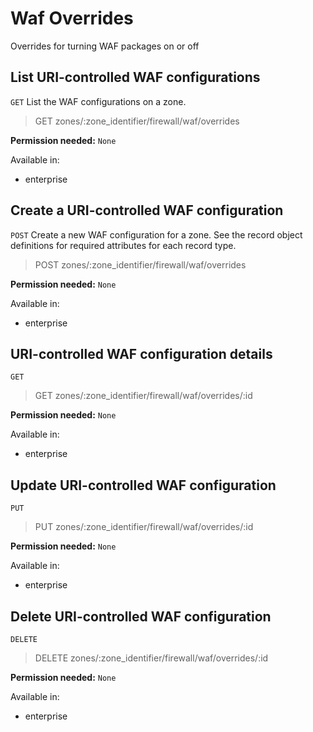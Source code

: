 # Waf Overrides

Overrides for turning WAF packages on or off

## List URI-controlled WAF configurations

`GET` List the WAF configurations on a zone.

> GET zones/:zone_identifier/firewall/waf/overrides

**Permission needed:** `None`

Available in:

* enterprise


## Create a URI-controlled WAF configuration

`POST` Create a new WAF configuration for a zone. See the record object definitions for required attributes for each record type.

> POST zones/:zone_identifier/firewall/waf/overrides

**Permission needed:** `None`

Available in:

* enterprise


## URI-controlled WAF configuration details

`GET` 

> GET zones/:zone_identifier/firewall/waf/overrides/:id

**Permission needed:** `None`

Available in:

* enterprise


## Update URI-controlled WAF configuration

`PUT` 

> PUT zones/:zone_identifier/firewall/waf/overrides/:id

**Permission needed:** `None`

Available in:

* enterprise


## Delete URI-controlled WAF configuration

`DELETE` 

> DELETE zones/:zone_identifier/firewall/waf/overrides/:id

**Permission needed:** `None`

Available in:

* enterprise

